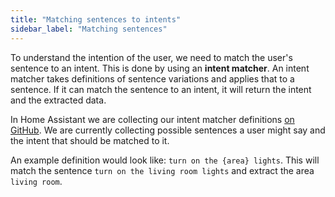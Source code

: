 ```yaml
---
title: "Matching sentences to intents"
sidebar_label: "Matching sentences"
---
```


To understand the intention of the user, we need to match the user's sentence to an intent. This is done by using an **intent matcher**. An intent matcher takes definitions of sentence variations and applies that to a sentence. If it can match the sentence to an intent, it will return the intent and the extracted data.

In Home Assistant we are collecting our intent matcher definitions [on GitHub](https://github.com/home-assistant/intents). We are currently collecting possible sentences a user might say and the intent that should be matched to it.

An example definition would look like: `turn on the {area} lights`. This will match the sentence `turn on the living room lights` and extract the area `living room`.
